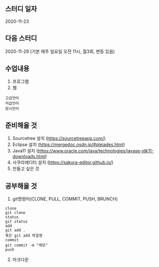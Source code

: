 스터디 일자
------
2020-11-23

다음 스터디
-------
2020-11-29 (기본 매주 일요일 오전 11시, 월3회, 변동 있음)

수업내용
---------
1. 프로그램
2. 웹
```
고급언어
저급언어
원시언어
```
준비해올 것
---------
1. Sourcetree 설치 (https://sourcetreeapp.com/)
2. Eclipse 설치 (https://mergedoc.osdn.jp/#pleiades.html)
3. Java11 설치 (https://www.oracle.com/java/technologies/javase-jdk11-downloads.html)
4. 사쿠라에디터 설치 (https://sakura-editor.github.io/)
5. 만들고 싶은 것

공부해올 것
--------

1. git명령어(CLONE, PULL, COMMIT, PUSH, BRUNCH)
```
clone
git clone
status
git status
add
git add . 
혹은 git add 파일명
commit
git commit -m "메모"
push
```

2. 마크다운
